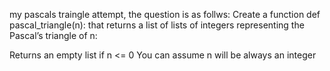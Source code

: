 my pascals traingle attempt, the question is as follws:
Create a function def pascal_triangle(n): that returns a list of lists of integers representing the Pascal’s triangle of n:

Returns an empty list if n <= 0
You can assume n will be always an integer
